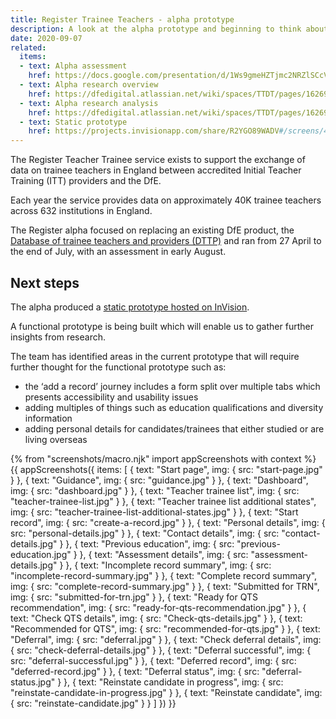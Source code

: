 ```yaml
---
title: Register Trainee Teachers - alpha prototype 
description: A look at the alpha prototype and beginning to think about the next steps.
date: 2020-09-07
related:
  items:
  - text: Alpha assessment
    href: https://docs.google.com/presentation/d/1Ws9gmeHZTjmc2NRZlSCcVEfReEmyi9KB1_BLyyJv-ZE/edit?usp=sharing
  - text: Alpha research overview
    href: https://dfedigital.atlassian.net/wiki/spaces/TTDT/pages/1626931201/3.+User+Research+Rounds+Sprint+Work
  - text: Alpha research analysis 
    href: https://dfedigital.atlassian.net/wiki/spaces/TTDT/pages/1626931201/3.+User+Research+Rounds+Sprint+Work
  - text: Static prototype 
    href: https://projects.invisionapp.com/share/R2YGO89WADV#/screens/428900167
---
```


The Register Teacher Trainee service exists to support the exchange of data on trainee teachers in England between accredited Initial Teacher Training (ITT) providers and the DfE.

Each year the service provides data on approximately 40K trainee teachers across 632 institutions in England.

The Register alpha focused on replacing an existing DfE product, the [Database of trainee teachers and providers (DTTP)](https://www.gov.uk/guidance/database-of-trainee-teachers-and-providers-dttp) and ran from 27 April to the end of July, with an assessment in early August.

## Next steps

The alpha produced a [static prototype hosted on InVision](https://projects.invisionapp.com/share/R2YGO89WADV#/screens/428900167). 

A functional prototype is being built which will enable us to gather further insights from research.

The team has identified areas in the current prototype that will require further thought for the functional prototype such as:

* the ‘add a record’ journey includes a form split over multiple tabs which presents accessibility and usability issues
* adding multiples of things such as education qualifications and diversity information
* adding personal details for candidates/trainees that either studied or are living overseas

{% from "screenshots/macro.njk" import appScreenshots with context %}
{{ appScreenshots({
  items: [
    {
      text: "Start page",
      img: {
        src: "start-page.jpg"
      }
    },
    {
      text: "Guidance",
      img: {
        src: "guidance.jpg"
      }
    },
    {
      text: "Dashboard",
      img: {
        src: "dashboard.jpg"
      }
    },
    {
      text: "Teacher trainee list",
      img: {
        src: "teacher-trainee-list.jpg"
      }
    },
    {
      text: "Teacher trainee list additional states",
      img: {
        src: "teacher-trainee-list-additional-states.jpg"
      }
    },
    {
      text: "Start record",
      img: {
        src: "create-a-record.jpg"
      }
    },
    {
      text: "Personal details",
      img: {
        src: "personal-details.jpg"
      }
    },
    {
      text: "Contact details",
      img: {
        src: "contact-details.jpg"
      }
    },
    {
      text: "Previous education",
      img: {
        src: "previous-education.jpg"
      }
    },
    {
      text: "Assessment details",
      img: {
        src: "assessment-details.jpg"
      }
    },
    {
      text: "Incomplete record summary",
      img: {
        src: "incomplete-record-summary.jpg"
      }
    },
    {
      text: "Complete record summary",
      img: {
        src: "complete-record-summary.jpg"
      }
    },
    {
      text: "Submitted for TRN",
      img: {
        src: "submitted-for-trn.jpg"
      }
    },
    {
      text: "Ready for QTS recommendation",
      img: {
        src: "ready-for-qts-recommendation.jpg"
      }
    },
    {
      text: "Check QTS details",
      img: {
        src: "Check-qts-details.jpg"
      }
    },
    {
      text: "Recommended for QTS",
      img: {
        src: "recommended-for-qts.jpg"
      }
    },
    {
      text: "Deferral",
      img: {
        src: "deferral.jpg"
      }
    },
    {
      text: "Check deferral details",
      img: {
        src: "check-deferral-details.jpg"
      }
    },
    {
      text: "Deferral successful",
      img: {
        src: "deferral-successful.jpg"
      }
    },
    {
      text: "Deferred record",
      img: {
        src: "deferred-record.jpg"
      }
    },
    {
      text: "Deferral status",
      img: {
        src: "deferral-status.jpg"
      }
    },
    {
      text: "Reinstate candidate in progress",
      img: {
        src: "reinstate-candidate-in-progress.jpg"
      }
    },
    {
      text: "Reinstate candidate",
      img: {
        src: "reinstate-candidate.jpg"
      }
    }
  ]
}) }}
